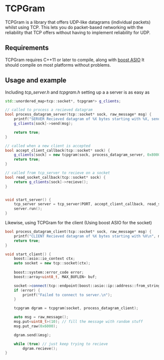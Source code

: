 # TCPGram
TCPGram is a library that offers UDP-like datagrams (individual packets) whilst using TCP.
This lets you do packet-based networking with the reliability that TCP offers without having to implement reliability for UDP.

## Requirements
TCPGram requires C++11 or later to compile, along with [boost ASIO](https://www.boost.org/doc/libs/1_74_0/doc/html/boost_asio.html)
It should compile on most platforms without problems.

## Usage and example
Including *tcp_server.h* and *tcpgram.h* setting up a a server is as easy as
```c++
std::unordered_map<tcp::socket*, tcpgram*> g_clients;

// called to process a recieved datagram
bool process_datagram_server(tcp::socket* sock, raw_message* msg) {
	printf("SERVER Recieved datagram of %X bytes starting with %X, sending packet back...\n", msg->m_size, msg->m_buf[0]);
	g_clients[sock]->send(msg);

	return true;
}

// called when a new client is accepted
bool accept_client_callback(tcp::socket* sock) {
	g_clients[sock] = new tcpgram(sock, process_datagram_server, 0x8000);
	return true;
}

// called from tcp_server to recieve on a socket
bool read_socket_callback(tcp::socket* sock) {
	return g_clients[sock]->recieve();
}


void start_server() {
	tcp_server server = tcp_server(PORT, accept_client_callback, read_socket_callback);
	server.run();
}
```

Likewise, using TCPGram for the client (Using boost ASIO for the socket)
```c++
bool process_datagram_client(tcp::socket* sock, raw_message* msg) {
	printf("CLIENT Recieved datagram of %X bytes starting with %X\n", msg->m_size, msg->m_buf[0]);
	return true;
}

void start_client() {
	boost::asio::io_context ctx;
	auto socket = new tcp::socket(ctx);
	
	boost::system::error_code error;
	boost::array<uint8_t, MAX_BUFLEN> buf;

	socket->connect(tcp::endpoint(boost::asio::ip::address::from_string(IP, error), PORT), error);
	if (error) {
		printf("Failed to connect to server.\n");
	}

	tcpgram dgram = tcpgram(socket, process_datagram_client);

	auto msg = raw_message();
	msg.put<uint8_t>(10); // fill the message with random stuff
	msg.put_raw(0x6000);

	dgram.send(&msg);

	while (true) // just keep trying to recieve
		dgram.recieve();
}
```